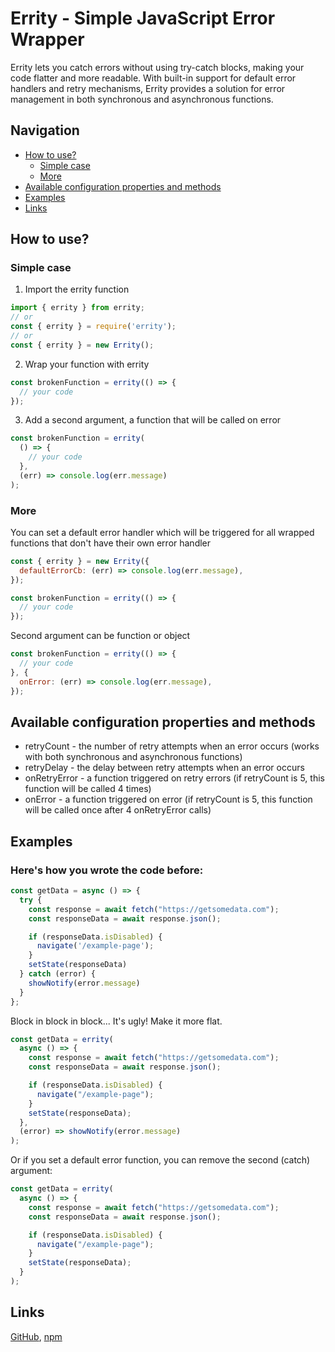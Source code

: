 # Errity - Simple JavaScript Error Wrapper

Errity lets you catch errors without using try-catch blocks, making your code flatter and more readable. With built-in support for default error handlers and retry mechanisms, Errity provides a solution for error management in both synchronous and asynchronous functions.
## Navigation
- [How to use?](#how-to-use)
  - [Simple case](#simple-case)
  - [More](#more)
- [Available configuration properties and methods](#available-configuration-properties-and-methods)
- [Examples](#examples)
- [Links](#links)

## How to use?
### Simple case
1. Import the errity function
```javascript
import { errity } from errity;
// or
const { errity } = require('errity');
// or
const { errity } = new Errity();
```
2. Wrap your function with errity
```javascript
const brokenFunction = errity(() => {
  // your code
});
```
3. Add a second argument, a function that will be called on error
```javascript
const brokenFunction = errity(
  () => {
    // your code
  },
  (err) => console.log(err.message)
);
```
### More
You can set a default error handler which will be triggered for all wrapped functions that don't have their own error handler
```javascript
const { errity } = new Errity({
  defaultErrorCb: (err) => console.log(err.message),
});

const brokenFunction = errity(() => {
  // your code
});
```

Second argument can be function or object
```javascript
const brokenFunction = errity(() => {
  // your code
}, {
  onError: (err) => console.log(err.message),
});
```
## Available configuration properties and methods
- retryCount - the number of retry attempts when an error occurs (works with both synchronous and asynchronous functions)
- retryDelay - the delay between retry attempts when an error occurs
- onRetryError - a function triggered on retry errors (if retryCount is 5, this function will be called 4 times)
- onError - a function triggered on error (if retryCount is 5, this function will be called once after 4 onRetryError calls)

## Examples

### Here's how you wrote the code before:
```javascript
const getData = async () => {
  try {
    const response = await fetch("https://getsomedata.com");
    const responseData = await response.json();

    if (responseData.isDisabled) {
      navigate('/example-page');
    }
    setState(responseData)
  } catch (error) {
    showNotify(error.message)
  }
};
```
Block in block in block... It's ugly! Make it more flat.
```javascript
const getData = errity(
  async () => {
    const response = await fetch("https://getsomedata.com");
    const responseData = await response.json();

    if (responseData.isDisabled) {
      navigate("/example-page");
    }
    setState(responseData);
  },
  (error) => showNotify(error.message)
);
```
Or if you set a default error function, you can remove the second (catch) argument:
```javascript
const getData = errity(
  async () => {
    const response = await fetch("https://getsomedata.com");
    const responseData = await response.json();

    if (responseData.isDisabled) {
      navigate("/example-page");
    }
    setState(responseData);
  }
);
```

## Links
[GitHub](https://github.com/arkpow1/errity), [npm](https://www.npmjs.com/package/errity)    

